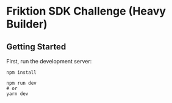# Friktion SDK Challenge (Heavy Builder)

## Getting Started

First, run the development server:
```
npm install
```

```
npm run dev
# or
yarn dev
```
